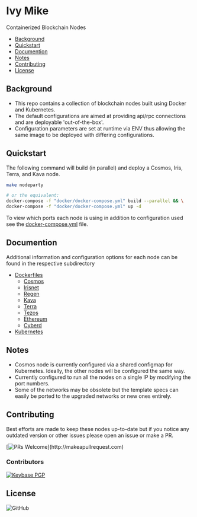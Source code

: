 # Ivy Mike

Containerized Blockchain Nodes

<!-- @import "[TOC]" {cmd="toc" depthFrom=2 depthTo=2 orderedList=false} -->

<!-- code_chunk_output -->

- [Background](#background)
- [Quickstart](#quickstart)
- [Documention](#documention)
- [Notes](#notes)
- [Contributing](#contributing)
- [License](#license)

<!-- /code_chunk_output -->

## Background

- This repo contains a collection of blockchain nodes built using Docker and Kubernetes.
- The default configurations are aimed at providing api/rpc connections and are deployable 'out-of-the-box'.
- Configuration parameters are set at runtime via ENV thus allowing the same image to be deployed with differing configurations.

## Quickstart

The following command will build (in parallel) and deploy a Cosmos, Iris, Terra, and Kava node.

```bash
make nodeparty

# or the equivalent:
docker-compose -f "docker/docker-compose.yml" build --parallel && \
docker-compose -f "docker/docker-compose.yml" up -d
```

To view which ports each node is using in addition to configuration used see the [docker-compose.yml](./docker/docker-compose.yml) file.

## Documention

Additional information and configuration options for each node can be found in the respective subdirectory

- [Dockerfiles](./docs/dockerfiles.md)
  - [Cosmos](./docs/docker-cosmos/README.md)
  - [Irisnet](./docs/docker-irisnet/README.md)
  - [Regen](./docs/docker-regen/README.md)
  - [Kava](./docs/docker-kava/README.md)
  - [Terra](./docs/docker-terra/README.md)
  - [Tezos](./docs/docker-tezos/README.md)
  - [Ethereum](./docs/docker-ethereum/README.md)
  - [Cyberd](./docs/docker-cyberd/README.md)
- [Kubernetes](./docs/kubernetes.md)

## Notes

- Cosmos node is currently configured via a shared configmap for Kubernetes. Ideally, the other nodes will be configured the same way.
- Currently configured to run all the nodes on a single IP by modifying the port numbers.
- Some of the networks may be obsolete but the template specs can easily be ported to the upgraded networks or new ones entirely.

## Contributing

Best efforts are made to keep these nodes up-to-date but if you notice any outdated version or other issues please open an issue or make a PR.

[![PRs Welcome](https://img.shields.io/badge/PRs-welcome-brightgreen.svg?)](http://makeapullrequest.com)

### Contributors

[![Keybase PGP](https://img.shields.io/keybase/pgp/ryanhendricks.svg?label=keybase&logo=keybase&logoColor=white)](https://keybase.io/ryanhendricks)

## License

![GitHub](https://img.shields.io/github/license/ryanhendricks/ivy-mike.svg)
